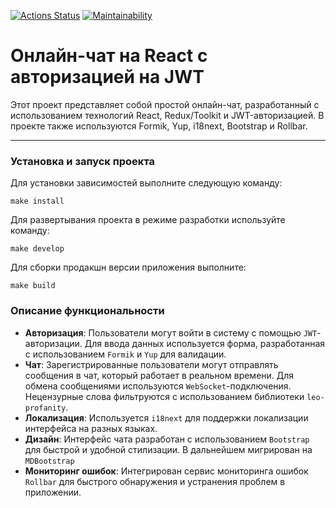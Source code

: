 [![Actions Status](https://github.com/ivan-nor/frontend-project-12/workflows/hexlet-check/badge.svg)](https://github.com/ivan-nor/frontend-project-12/actions) [![Maintainability](https://api.codeclimate.com/v1/badges/71398afb8f0b1ebe65bc/maintainability)](https://codeclimate.com/github/ivan-nor/frontend-project-12/maintainability)


# Онлайн-чат на React с авторизацией на JWT

Этот проект представляет собой простой онлайн-чат, разработанный с использованием технологий React, Redux/Toolkit и JWT-авторизацией. В проекте также используются Formik, Yup, i18next, Bootstrap и Rollbar.

---

### Установка и запуск проекта

Для установки зависимостей выполните следующую команду:
```
make install
```

Для развертывания проекта в режиме разработки используйте команду:

```
make develop
```

Для сборки продакшн версии приложения выполните:

```
make build
```

### Описание функциональности
- **Авторизация**: Пользователи могут войти в систему с помощью `JWT`-авторизации. Для ввода данных используется форма, разработанная с использованием `Formik` и `Yup` для валидации.
- **Чат**: Зарегистрированные пользователи могут отправлять сообщения в чат, который работает в реальном времени. Для обмена сообщениями используются `WebSocket`-подключения. Нецензурные слова фильтруются с использованием библиотеки `leo-profanity`.
- **Локализация**: Используется `i18next` для поддержки локализации интерфейса на разных языках.
- **Дизайн**: Интерфейс чата разработан с использованием `Bootstrap` для быстрой и удобной стилизации. В дальнейшем мигрирован на `MDBootstrap`
- **Мониторинг ошибок**: Интегрирован сервис мониторинга ошибок `Rollbar` для быстрого обнаружения и устранения проблем в приложении.